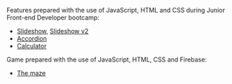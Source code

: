 Features prepared with the use of JavaScript, HTML and CSS during Junior Front-end Developer bootcamp:
* [Slideshow](slideshow/index.html), [Slideshow v2](slideshow_v02/index.html)
* [Accordion](accordion/index.html)
* [Calculator](calculator/index.html)

Game prepared with the use of JavaScript, HTML, CSS and Firebase:
* [The maze](maze/index.html)

